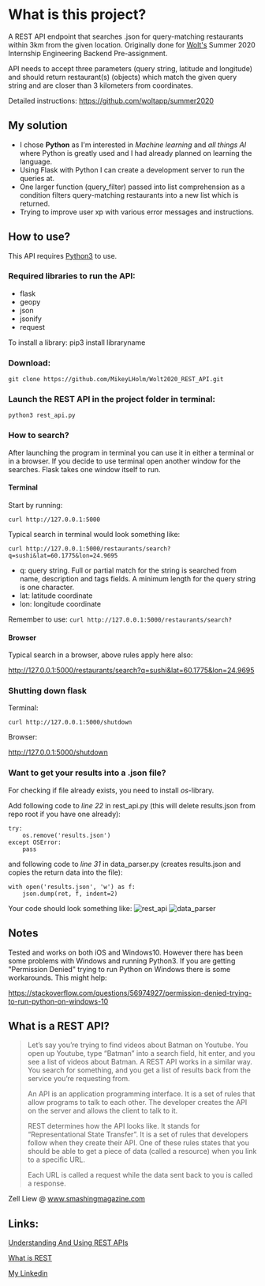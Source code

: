 # What is this project?
A REST API endpoint that searches .json for query-matching restaurants within 3km from the given location.
Originally done for [Wolt's](https://wolt.com/) Summer 2020 Internship Engineering Backend Pre-assignment.

API needs to accept three parameters (query string, latitude and longitude) and should return restaurant(s) (objects) which match the given query string and are closer than 3 kilometers from coordinates.

Detailed instructions:
https://github.com/woltapp/summer2020

## My solution

* I chose **Python** as I'm interested in *Machine learning* and *all things AI* where Python is greatly used and I had already planned on learning the language. 
* Using Flask with Python I can create a development server to run the queries at.
* One larger function (query_filter) passed into list comprehension as a condition filters query-matching restaurants into a new list which is returned.
* Trying to improve user xp with various error messages and instructions.

## How to use?

This API requires [Python3](https://realpython.com/installing-python/) to use.

### Required libraries to run the API:

* flask
* geopy
* json
* jsonify
* request

To install a library: pip3 install libraryname

### Download:
```git clone https://github.com/MikeyLHolm/Wolt2020_REST_API.git```

### Launch the REST API in the project folder in terminal:
```python3 rest_api.py```

### How to search?

After launching the program in terminal you can use it in either a terminal or in a browser. If you decide to use terminal open another window for the searches. Flask takes one window itself to run.

#### Terminal
Start by running:

```curl http://127.0.0.1:5000```

Typical search in terminal would look something like:

```curl http://127.0.0.1:5000/restaurants/search?q=sushi&lat=60.1775&lon=24.9695```

* q: query string. Full or partial match for the string is searched from name, description and tags fields. A minimum length for the query string is one character.
* lat: latitude coordinate
* lon: longitude coordinate

Remember to use: ```curl http://127.0.0.1:5000/restaurants/search?```

#### Browser
Typical search in a browser, above rules apply here also:

http://127.0.0.1:5000/restaurants/search?q=sushi&lat=60.1775&lon=24.9695

### Shutting down flask
Terminal:

```curl http://127.0.0.1:5000/shutdown```

Browser:

http://127.0.0.1:5000/shutdown

### Want to get your results into a .json file?

For checking if file already exists, you need to install *os*-library.

Add following code to *line 22* in rest_api.py (this will delete results.json from repo root if you have one already):

```
try:
    os.remove('results.json')
except OSError:
    pass
```
and following code to *line 31* in data_parser.py (creates results.json and copies the return data into the file):

```
with open('results.json', 'w') as f:
    json.dump(ret, f, indent=2)
```

Your code should look something like:
![rest_api](/images/line22.png)
![data_parser](/images/line31.png)

## Notes

Tested and works on both iOS and Windows10. However there has been some problems with Windows and running Python3. If you are getting "Permission Denied" trying to run Python on Windows there is some workarounds. This might help:

https://stackoverflow.com/questions/56974927/permission-denied-trying-to-run-python-on-windows-10

## What is a REST API?

>Let’s say you’re trying to find videos about Batman on Youtube. You open up Youtube, type “Batman” into a search field, hit enter, and you see a list of videos about Batman. A REST API works in a similar way. You search for something, and you get a list of results back from the service you’re requesting from.
>
>An API is an application programming interface. It is a set of rules that allow programs to talk to each other. The developer creates the API on the server and allows the client to talk to it.
>
>REST determines how the API looks like. It stands for “Representational State Transfer”. It is a set of rules that developers follow when they create their API. One of these rules states that you should be able to get a piece of data (called a resource) when you link to a specific URL.
>
>Each URL is called a request while the data sent back to you is called a response.

Zell Liew @ www.smashingmagazine.com 

## Links:

[Understanding And Using REST APIs](https://www.smashingmagazine.com/2018/01/understanding-using-rest-api/)

[What is REST](https://en.wikipedia.org/wiki/Representational_state_transfer)

[My Linkedin](https://www.linkedin.com/in/mlindholm3)

